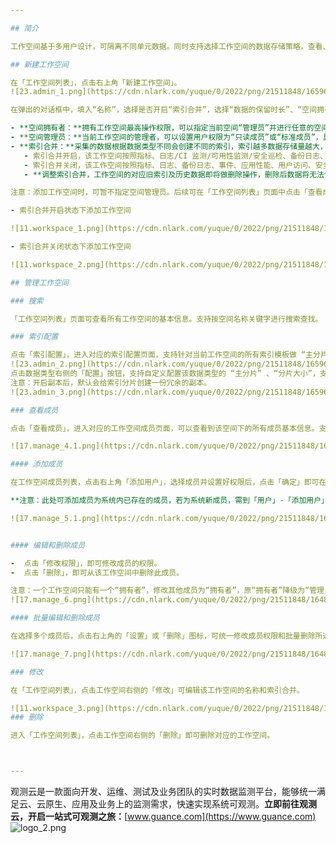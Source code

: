 ```yaml
---

## 简介

工作空间基于多用户设计，可隔离不同单元数据。同时支持选择工作空间的数据存储策略，查看、添加和删除工作空间成员。

## 新建工作空间

在「工作空间列表」，点击右上角「新建工作空间」。
![23.admin_1.png](https://cdn.nlark.com/yuque/0/2022/png/21511848/1659662376627-15071f47-d458-47ca-83b2-4a952684b29e.png#clientId=u03167591-b384-4&crop=0&crop=0&crop=1&crop=1&from=drop&id=ub1524961&margin=%5Bobject%20Object%5D&name=23.admin_1.png&originHeight=663&originWidth=1413&originalType=binary&ratio=1&rotation=0&showTitle=false&size=125951&status=done&style=stroke&taskId=uec65de28-c064-4117-bca4-96f603f559b&title=)

在弹出的对话框中，填入“名称”，选择是否开启“索引合并”，选择“数据的保留时长”、“空间拥有者”和“空间管理员”，点击「确定」即可创建一个新的工作空间。

- **空间拥有者：**拥有工作空间最高操作权限，可以指定当前空间“管理员”并进行任意的空间配置管理，包括升级空间付费计划、解散当前空间。
- **空间管理员：**当前工作空间的管理者，可以设置用户权限为“只读成员”或“标准成员”，具有空间配置管理的权限，包括：访问当前工作空间的付费计划与清单；对工作空间的基本设置、成员管理、通知对象管理进行操作；对数据的采集、禁用/启用、编辑、删除等进行管理等；不包括升级空间付费计划、解散当前空间。
- **索引合并：**采集的数据根据数据类型不同会创建不同的索引，索引越多数据存储量越大，为了节约数据存储空间，可开启工作空间的索引合并。
   - 索引合并开启，该工作空间按照指标、日志/CI 监测/可用性监测/安全巡检、备份日志、事件、用户访问/应用性能（trace、profile）创建对应的数据索引；
   - 索引合并关闭，该工作空间按照指标、日志、备份日志、事件、应用性能、用户访问、安全巡检创建对应的数据索引；
   - **调整索引合并，工作空间的对应旧索引及历史数据即将做删除操作，删除后数据将无法恢复。**

注意：添加工作空间时，可暂不指定空间管理员。后续可在「工作空间列表」页面中点击「查看成员」-「添加用户」进行设置。

- 索引合并开启状态下添加工作空间

![11.workspace_1.png](https://cdn.nlark.com/yuque/0/2022/png/21511848/1655876564691-6ee71781-69b1-45d7-8d02-604fa272d8d9.png#clientId=u9e4a197f-8378-4&crop=0&crop=0&crop=1&crop=1&from=drop&id=u1b921d02&margin=%5Bobject%20Object%5D&name=11.workspace_1.png&originHeight=719&originWidth=709&originalType=binary&ratio=1&rotation=0&showTitle=false&size=63280&status=done&style=none&taskId=u92c3cd86-1c89-43a4-a0e7-2f43043079a&title=)

- 索引合并关闭状态下添加工作空间

![11.workspace_2.png](https://cdn.nlark.com/yuque/0/2022/png/21511848/1655877821894-fcfdd475-1707-4446-a5fe-199ee605bdfa.png#clientId=u9e4a197f-8378-4&crop=0&crop=0&crop=1&crop=1&from=drop&id=ubba25be4&margin=%5Bobject%20Object%5D&name=11.workspace_2.png&originHeight=719&originWidth=712&originalType=binary&ratio=1&rotation=0&showTitle=false&size=60897&status=done&style=none&taskId=uc9f0a9c5-c9bb-403b-82ae-33f458ac5ea&title=)

## 管理工作空间

### 搜索

「工作空间列表」页面可查看所有工作空间的基本信息。支持按空间名称关键字进行搜索查找。

### 索引配置

点击「索引配置」，进入对应的索引配置页面，支持针对当前工作空间的所有索引模板做 “主分片” 、“分片大小”、“副本分片” 的调整。
![23.admin_2.png](https://cdn.nlark.com/yuque/0/2022/png/21511848/1659662416775-46b8bfcd-0b75-449e-859e-3c21f7429dc1.png#clientId=u03167591-b384-4&crop=0&crop=0&crop=1&crop=1&from=drop&id=u25288c68&margin=%5Bobject%20Object%5D&name=23.admin_2.png&originHeight=433&originWidth=1427&originalType=binary&ratio=1&rotation=0&showTitle=false&size=61330&status=done&style=stroke&taskId=u8b8cbdfc-de98-46a5-98e2-8cf2f020cf8&title=)
点击数据类型右侧的「配置」按钮，支持自定义配置该数据类型的 “主分片” 、“分片大小”，支持是否“开启副本”。 
注意：开启副本后，默认会给索引分片创建一份冗余的副本。
![23.admin_3.png](https://cdn.nlark.com/yuque/0/2022/png/21511848/1659662422950-c728ddca-1e77-4905-bfb4-fdd43c15d77e.png#clientId=u03167591-b384-4&crop=0&crop=0&crop=1&crop=1&from=drop&id=uc13f011b&margin=%5Bobject%20Object%5D&name=23.admin_3.png&originHeight=340&originWidth=715&originalType=binary&ratio=1&rotation=0&showTitle=false&size=25000&status=done&style=stroke&taskId=u7cca898a-7a3e-46f1-b8e5-3e35aaa964c&title=)

### 查看成员

点击「查看成员」，进入对应的工作空间成员页面，可以查看到该空间下的所有成员基本信息。支持按邮箱账号或姓名进行搜索查找。

![17.manage_4.1.png](https://cdn.nlark.com/yuque/0/2022/png/21511848/1648547528945-12ad7287-3f47-4dac-ade3-227233c914e4.png#clientId=u6e0cb999-1f90-4&crop=0&crop=0&crop=1&crop=1&from=drop&id=ue7e2d62b&name=17.manage_4.1.png&originHeight=315&originWidth=1217&originalType=binary&ratio=1&rotation=0&showTitle=false&size=47087&status=done&style=stroke&taskId=u07e82189-4ba0-4811-b86c-0a805565600&title=)

#### 添加成员

在工作空间成员列表，点击右上角「添加用户」，选择成员并设置好权限后，点击「确定」即可在此空间中添加一名新成员。

**注意：此处可添加成员为系统内已存在的成员，若为系统新成员，需到「用户」-「添加用户」页面中添加成功后，再返回此处进行操作。**

![17.manage_5.1.png](https://cdn.nlark.com/yuque/0/2022/png/21511848/1648547590048-0e812f2e-ec22-4e5d-b80f-fa83a854d956.png#clientId=u6e0cb999-1f90-4&crop=0&crop=0&crop=1&crop=1&from=drop&id=u4b0d3414&name=17.manage_5.1.png&originHeight=373&originWidth=673&originalType=binary&ratio=1&rotation=0&showTitle=false&size=27481&status=done&style=stroke&taskId=ucbd3ccb0-b39a-40db-bc4e-918324f2f7f&title=)


#### 编辑和删除成员

-  点击「修改权限」，即可修改成员的权限。 
-  点击「删除」，即可从该工作空间中删除此成员。

注意：一个工作空间只能有一个“拥有者”，修改其他成员为“拥有者”，原“拥有者”降级为“管理员”
![17.manage_6.png](https://cdn.nlark.com/yuque/0/2022/png/21511848/1648547795952-4560eafd-128a-435a-90ab-e9002ab7b854.png#clientId=u6e0cb999-1f90-4&crop=0&crop=0&crop=1&crop=1&from=drop&id=u8233c361&name=17.manage_6.png&originHeight=293&originWidth=672&originalType=binary&ratio=1&rotation=0&showTitle=false&size=24000&status=done&style=stroke&taskId=u9fd08215-c185-4440-bfdf-ca413624ac8&title=)

#### 批量编辑和删除成员

在选择多个成员后，点击右上角的「设置」或「删除」图标，可统一修改成员权限和批量删除所选成员。

![17.manage_7.png](https://cdn.nlark.com/yuque/0/2022/png/21511848/1648548104127-6a9a086c-6cc7-4979-9b8d-02197efb3056.png#clientId=u6e0cb999-1f90-4&crop=0&crop=0&crop=1&crop=1&from=drop&id=ufe9c14f4&name=17.manage_7.png&originHeight=492&originWidth=1227&originalType=binary&ratio=1&rotation=0&showTitle=false&size=60169&status=done&style=stroke&taskId=ud202af37-2550-4336-9c87-b1906eb404c&title=)

### 修改

在「工作空间列表」，点击工作空间右侧的「修改」可编辑该工作空间的名称和索引合并。

![11.workspace_3.png](https://cdn.nlark.com/yuque/0/2022/png/21511848/1655878308870-9b242491-208c-4536-a28a-f1122efab6f5.png#clientId=u9e4a197f-8378-4&crop=0&crop=0&crop=1&crop=1&from=drop&id=ud50e4e08&margin=%5Bobject%20Object%5D&name=11.workspace_3.png&originHeight=604&originWidth=714&originalType=binary&ratio=1&rotation=0&showTitle=false&size=50137&status=done&style=none&taskId=uf7e1a4be-3fe9-4d16-a02a-54061864915&title=)
### 删除

进入「工作空间列表」，点击工作空间右侧的「删除」即可删除对应的工作空间。



---
```


观测云是一款面向开发、运维、测试及业务团队的实时数据监测平台，能够统一满足云、云原生、应用及业务上的监测需求，快速实现系统可观测。**立即前往观测云，开启一站式可观测之旅：**[www.guance.com](https://www.guance.com)
![logo_2.png](https://cdn.nlark.com/yuque/0/2022/png/21511848/1642761909015-750c7ecd-81ba-4abf-b446-7b8e97abe76e.png#clientId=ucc58c24e-d7a9-4&crop=0&crop=0&crop=1&crop=1&from=drop&id=u1f1c3a96&margin=%5Bobject%20Object%5D&name=logo_2.png&originHeight=169&originWidth=746&originalType=binary&ratio=1&rotation=0&showTitle=false&size=139415&status=done&style=none&taskId=u420e6521-1eac-4f17-897f-53a63d36ff8&title=)
